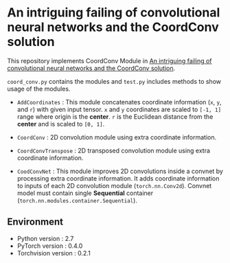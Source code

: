# An intriguing failing of convolutional neural networks and the CoordConv solution

This repository implements CoordConv Module in [An intriguing failing of convolutional neural networks and the CoordConv solution](https://arxiv.org/abs/1807.03247).

`coord_conv.py` contains the modules and `test.py` includes methods to show usage of the modules.

* `AddCoordinates` : This module concatenates coordinate information (`x`, `y`, and `r`) with given input tensor. `x` and `y` coordinates are scaled to `[-1, 1]` range where origin is the **center**. `r` is the Euclidean distance from the **center** and is scaled to `[0, 1]`.

* `CoordConv` : 2D convolution module using extra coordinate information.

* `CoordConvTranspose` : 2D transposed convolution module using extra coordinate information.

* `CoodConvNet` : This module improves 2D convolutions inside a convnet by processing extra coordinate information. It adds coordinate information to inputs of each 2D convolution module (`torch.nn.Conv2d`). Convnet model must contain single **Sequential** container (`torch.nn.modules.container.Sequential`).

## Environment

* Python version : 2.7
* PyTorch version : 0.4.0
* Torchvision version : 0.2.1
